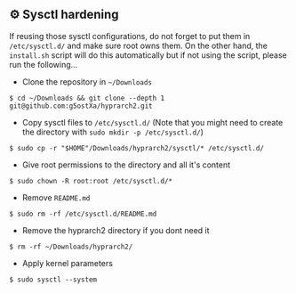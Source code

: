## ⚙️ Sysctl hardening

If reusing those sysctl configurations, do not forget to put them in `/etc/sysctl.d/` and make sure root owns them.
On the other hand, the `install.sh` script will do this automatically but if not using the script, please run the following...

- Clone the repository in `~/Downloads`
```
$ cd ~/Downloads && git clone --depth 1 git@github.com:g5ostXa/hyprarch2.git
```
- Copy sysctl files to `/etc/sysctl.d/` (Note that you might need to create the directory with `sudo mkdir -p /etc/sysctl.d/`)
```
$ sudo cp -r "$HOME"/Downloads/hyprarch2/sysctl/* /etc/sysctl.d/
```
- Give root permissions to the directory and all it's content
```
$ sudo chown -R root:root /etc/sysctl.d/*
```
- Remove `README.md`
```
$ sudo rm -rf /etc/sysctl.d/README.md
```
- Remove the hyprarch2 directory if you dont need it
```
$ rm -rf ~/Downloads/hyprarch2/
```
- Apply kernel parameters
```
$ sudo sysctl --system
```

